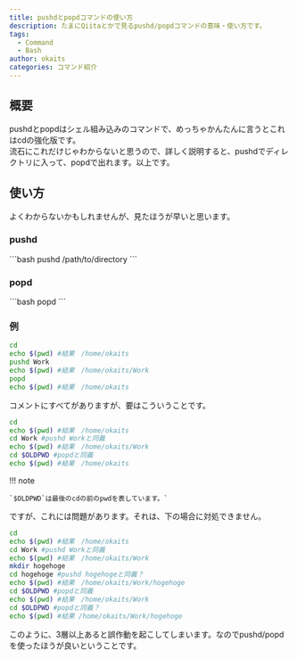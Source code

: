 ```yaml
---
title: pushdとpopdコマンドの使い方
description: たまにQiitaとかで見るpushd/popdコマンドの意味・使い方です。
tags:
  - Command
  - Bash
author: okaits
categories: コマンド紹介
---
```

<div class="adservice-pc"></div>
<h2>概要</h2>
pushdとpopdはシェル組み込みのコマンドで、めっちゃかんたんに言うとこれはcdの強化版です。<br>
流石にこれだけじゃわからないと思うので、詳しく説明すると、pushdでディレクトリに入って、popdで出れます。以上です。
<h2>使い方</h2>
よくわからないかもしれませんが、見たほうが早いと思います。
<h3>pushd</h3>
```bash
pushd /path/to/directory
```
<h3>popd</h3>
```bash
popd
```
<h3>例</h3>

```bash
cd
echo $(pwd) #結果　/home/okaits
pushd Work
echo $(pwd) #結果　/home/okaits/Work
popd
echo $(pwd) #結果　/home/okaits
```
コメントにすべてがありますが、要はこういうことです。

```bash
cd
echo $(pwd) #結果　/home/okaits
cd Work #pushd Workと同義
echo $(pwd) #結果　/home/okaits/Work
cd $OLDPWD #popdと同義
echo $(pwd) #結果　/home/okaits
```

!!! note
    
    `$OLDPWD`は最後のcdの前のpwdを表しています。`

ですが、これには問題があります。それは、下の場合に対処できません。

```bash
cd
echo $(pwd) #結果　/home/okaits
cd Work #pushd Workと同義
echo $(pwd) #結果　/home/okaits/Work
mkdir hogehoge
cd hogehoge #pushd hogehogeと同義？
echo $(pwd) #結果　/home/okaits/Work/hogehoge
cd $OLDPWD #popdと同義
echo $(pwd) #結果　/home/okaits/Work
cd $OLDPWD #popdと同義？
echo $(pwd) #結果 /home/okaits/Work/hogehoge
```
このように、3層以上あると誤作動を起こしてしまいます。なのでpushd/popdを使ったほうが良いということです。
<div class="adservice-pc adservice-sp"></div>
